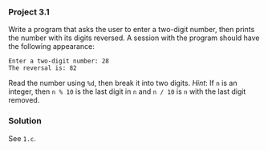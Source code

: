 ### Project 3.1
Write a program that asks the user to enter a two-digit number, then prints the
number with its digits reversed. A session with the program should have the
following appearance:

```
Enter a two-digit number: 28
The reversal is: 82
```

Read the number using `%d`, then break it into two digits. *Hint*: If `n` is an
integer, then `n % 10` is the last digit in `n` and `n / 10` is `n` with the
last digit removed.

### Solution
See `1.c`.
